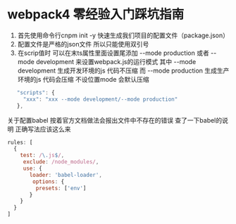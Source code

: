 # webpack4 零经验入门踩坑指南
1. 首先使用命令行cnpm init -y 快速生成我们项目的配置文件（package.json） 
2. 配置文件是严格的json文件 所以只能使用双引号
3. 在scrip值时 可以在末ts属性里面设置尾添加 --mode production 或者 --mode development 来设置webpack.js的运行模式
   其中 --mode development 生成开发环境的js 代码不压缩
   而   --mode production  生成生产环境的js 代码会压缩
   不设位置mode 会默认压缩

```javascript
   "scripts": {
     "xxx": "xxx --mode development/--mode production"
   },
```
关于配置babel 按着官方文档做法会报出文件中不存在的错误 查了一下babel的说明 正确写法应该这么来
```javascript
rules: [
  {
    test: /\.js$/,
	 exclude: /node_modules/,
	 use: {
	   loader: 'babel-loader',
	 	options: {
	     presets: ['env']
	   } 
    }
  }
]
```
